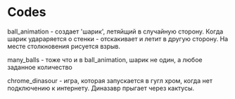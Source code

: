 # Codes
ball_animation - создает 'шарик', летяйщий в случайную сторону.
Когда шарик удараряется о стенки - отскакивает и летит в другую сторону. На месте столкновения рисуется взрыв.

many_balls - тоже что и в ball_animation, шарик не один, а любое заданное количество

chrome_dinasour - игра, которая запускается в гугл хром, когда нет подключению к интернету.
Диназавр прыгает через кактусы.
